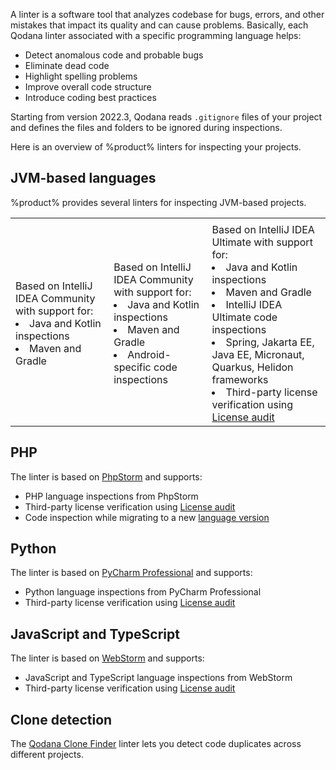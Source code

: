 [//]: # (title: Linters)

A linter is a software tool that analyzes codebase for bugs, errors, and other mistakes that impact its quality and 
can cause problems. Basically, each Qodana linter associated with a specific programming language 
helps:

* Detect anomalous code and probable bugs
* Eliminate dead code
* Highlight spelling problems
* Improve overall code structure
* Introduce coding best practices

Starting from version 2022.3, Qodana reads `.gitignore` files of your project and defines the files and folders to be 
ignored during inspections.

Here is an overview of %product% linters for inspecting your projects.

## JVM-based languages

%product% provides several linters for inspecting JVM-based projects.

<table>
    <tr>
    <td><a href="qodana-jvm-community.md"/></td>
    <td><a href="qodana-jvm-android.md"/></td>
    <td><a href="qodana-jvm.md"/></td>
    </tr>
    <tr>
        <td>Based on IntelliJ IDEA Community with support for:
            <list>
            <li>Java and Kotlin inspections</li>
            <li>Maven and Gradle</li>
            </list>
        </td>
        <td>Based on IntelliJ IDEA Community with support for:
            <list>
            <li>Java and Kotlin inspections</li>
            <li>Maven and Gradle</li>
            <li>Android-specific code inspections</li>
            </list>
        </td>
        <td>Based on IntelliJ IDEA Ultimate with support for:
            <list>
            <li>Java and Kotlin inspections</li>
            <li>Maven and Gradle</li>
            <li>IntelliJ IDEA Ultimate code inspections</li>
            <li>Spring, Jakarta EE, Java EE, Micronaut, Quarkus, Helidon frameworks</li>
            <li>Third-party license verification using <a href="license-audit.xml">License audit</a></li>
            </list>
        </td>
    </tr>
</table>

## PHP

The [](qodana-php.md) linter is based on [PhpStorm](https://www.jetbrains.com/phpstorm) and supports:

* PHP language inspections from PhpStorm
* Third-party license verification using <a href="license-audit.xml">License audit</a>
* Code inspection while migrating to a new [language version](qodana-php-language-upgrade.xml)

## Python

The [](qodana-python.md) linter is based on [PyCharm Professional](https://www.jetbrains.com/pycharm) and supports:

* Python language inspections from PyCharm Professional
* Third-party license verification using <a href="license-audit.xml">License audit</a>

## JavaScript and TypeScript

The [](qodana-js.md) linter is based on [WebStorm](https://www.jetbrains.com/webstorm) and supports:

* JavaScript and TypeScript language inspections from WebStorm
* Third-party license verification using <a href="license-audit.xml">License audit</a>

## Clone detection

The [Qodana Clone Finder](about-clone-finder.md) linter lets you detect code duplicates across different projects.
